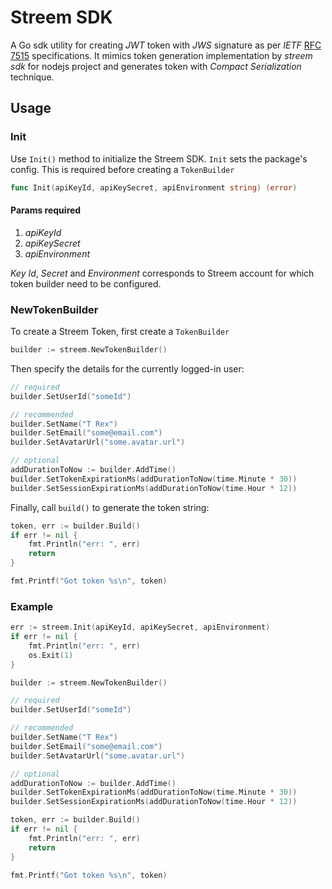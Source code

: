 # Streem SDK

A Go sdk utility for creating _JWT_ token with _JWS_ signature as per _IETF_ [RFC 7515](https://tools.ietf.org/html/rfc7515) specifications. It mimics token generation implementation by _streem sdk_ for nodejs project and generates token with _Compact Serialization_ technique.

## Usage

### Init

Use `Init()` method to initialize the Streem SDK. `Init` sets the package's config. This is required before creating a `TokenBuilder`

```go
func Init(apiKeyId, apiKeySecret, apiEnvironment string) (error)
```

#### Params required

1. _apiKeyId_
2. _apiKeySecret_
3. _apiEnvironment_

_Key Id_, _Secret_ and _Environment_ corresponds to Streem account for which token builder need to be configured.

### NewTokenBuilder

To create a Streem Token, first create a `TokenBuilder`

```go
builder := streem.NewTokenBuilder()
```

Then specify the details for the currently logged-in user:

```go
// required
builder.SetUserId("someId")

// recommended
builder.SetName("T Rex")
builder.SetEmail("some@email.com")
builder.SetAvatarUrl("some.avatar.url")

// optional
addDurationToNow := builder.AddTime()
builder.SetTokenExpirationMs(addDurationToNow(time.Minute * 30))
builder.SetSessionExpirationMs(addDurationToNow(time.Hour * 12))
```

Finally, call `build()` to generate the token string:

```go
token, err := builder.Build()
if err != nil {
    fmt.Println("err: ", err)
    return
}

fmt.Printf("Got token %s\n", token)
```

### Example

```go
err := streem.Init(apiKeyId, apiKeySecret, apiEnvironment)
if err != nil {
    fmt.Println("err: ", err)
    os.Exit(1)
}

builder := streem.NewTokenBuilder()

// required
builder.SetUserId("someId")

// recommended
builder.SetName("T Rex")
builder.SetEmail("some@email.com")
builder.SetAvatarUrl("some.avatar.url")

// optional
addDurationToNow := builder.AddTime()
builder.SetTokenExpirationMs(addDurationToNow(time.Minute * 30))
builder.SetSessionExpirationMs(addDurationToNow(time.Hour * 12))

token, err := builder.Build()
if err != nil {
    fmt.Println("err: ", err)
    return
}

fmt.Printf("Got token %s\n", token)
```
